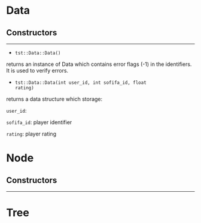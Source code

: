 # Data
## Constructors
 ---
* <code>tst::Data::Data()</code>

returns an instance of Data which contains error flags (-1) in the identifiers. It is used to verify errors.
* <code>tst::Data::Data(int user_id, int sofifa_id, float rating)</code>

returns a data structure which storage:
    
`user_id`: 

`sofifa_id`: player identifier

`rating`: player rating

# Node

## Constructors
 ---



# Tree

